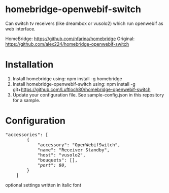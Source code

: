 # homebridge-openwebif-switch

Can switch tv receivers (like dreambox or vusolo2) which run openwebif as web interface.

HomeBridge: https://github.com/nfarina/homebridge
Original: https://github.com/alex224/homebridge-openwebif-switch
# Installation

1. Install homebridge using: npm install -g homebridge
2. Install homebridge-openwebif-switch using: npm install -g git+https://github.com/Luftloch80/homebridge-openwebif-switch
3. Update your configuration file. See sample-config.json in this repository for a sample. 

# Configuration

 <pre>
"accessories": [
        {
            "accessory": "OpenWebifSwitch",
            "name": "Receiver Standby",
            "host": "vusolo2",
            "bouquets": [],
            <i>"port": 80,</i>
        }
    ]
</pre>

optional settings written in italic font

